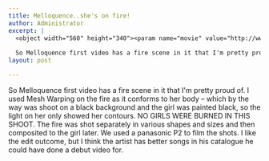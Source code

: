 ```yaml
---
title: Melloquence..she's on fire!
author: Administrator
excerpt: |
  <object width="560" height="340"><param name="movie" value="http://www.youtube.com/v/tYotDPYbED4?fs=1&amp;hl=en_US"></param><param name="allowFullScreen" value="true"></param><param name="allowscriptaccess" value="always"></param><embed src="http://www.youtube.com/v/tYotDPYbED4?fs=1&amp;hl=en_US" type="application/x-shockwave-flash" allowscriptaccess="always" allowfullscreen="true" width="560" height="340"></embed></object>
  
  So Melloquence first video has a fire scene in it that I'm pretty proud of. I used Mesh Warping on the fire as it conforms to her body...
layout: post

---
```

So Melloquence first video has a fire scene in it that I'm pretty proud of. I used Mesh Warping on the fire as it conforms to her body – which by the way was shoot on a black background and the girl was painted black, so the light on her only showed her contours. NO GIRLS WERE BURNED IN THIS SHOOT. The fire was shot separately in various shapes and sizes and then composited to the girl later. We used a panasonic P2 to film the shots. I like the edit outcome, but I think the artist has better songs in his catalogue he could have done a debut video for.